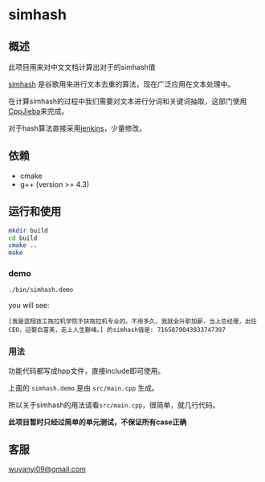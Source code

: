 # simhash  

## 概述

此项目用来对中文文档计算出对于的simhash值

[simhash] 是谷歌用来进行文本去重的算法，现在广泛应用在文本处理中。

在计算simhash的过程中我们需要对文本进行分词和关键词抽取，这部门使用[CppJieba]来完成。

对于hash算法直接采用[jenkins]，少量修改。


## 依赖

* cmake
* g++ (version >= 4.3)


## 运行和使用

```sh
mkdir build
cd build
cmake ..
make
```

### demo 

```sh
./bin/simhash.demo
```

you will see:
```
[我是蓝翔技工拖拉机学院手扶拖拉机专业的。不用多久，我就会升职加薪，当上总经理，出任CEO，迎娶白富美，走上人生巅峰。] 的simhash值是: 7165879043933747397
```

### 用法

功能代码都写成hpp文件，直接include即可使用。

上面的 `simhash.demo` 是由 `src/main.cpp` 生成。

所以关于simhash的用法请看`src/main.cpp`，很简单，就几行代码。


__此项目暂时只经过简单的单元测试，不保证所有case正确__

## 客服

wuyanyi09@gmail.com


[CppJieba]:https://github.com/aszxqw/cppjieba
[jenkins]:https://github.com/seomoz/simhash-cpp/blob/master/src/hashes/jenkins.h
[simhash]:http://leoncom.org/?p=650607
